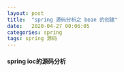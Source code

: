 ```yaml
---
layout: post
title:  "spring 源码分析之 bean 的创建"
date:   2020-04-27 00:06:05
categories: spring
tags: spring 源码
---
```


#### spring ioc的源码分析

